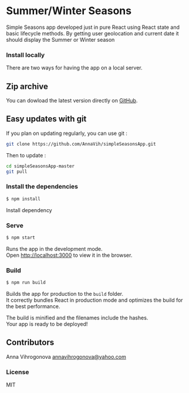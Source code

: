 # Summer/Winter Seasons

Simple Seasons app developed just in pure React using React state and basic lifecycle methods.
By getting user geolocation and current date it should display the Summer or Winter season

### Install locally

There are two ways for having the app on a local server.

## Zip archive

You can dowload the latest version directly on [GitHub](https://github.com/AnnaVih/simpleSeasonsApp/archive/master.zip).

## Easy updates with git

If you plan on updating regularly, you can use git :
```bash
git clone https://github.com/AnnaVih/simpleSeasonsApp.git
```
Then to update :
```bash
cd simpleSeasonsApp-master
git pull
```

### Install the dependencies

```sh
$ npm install
```
Install dependency

### Serve

```sh
$ npm start
```
Runs the app in the development mode.<br>
Open [http://localhost:3000](http://localhost:3000) to view it in the browser.

### Build

```sh
$ npm run build
```
Builds the app for production to the `build` folder.<br>
It correctly bundles React in production mode and optimizes the build for the best performance.

The build is minified and the filenames include the hashes.<br>
Your app is ready to be deployed!

## Contributors

Anna Vihrogonova annavihrogonova@yahoo.com

### License

MIT